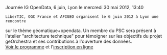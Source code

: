 Journée IG OpenData, 6 juin, Lyon
    le mercredi 30 mai 2012, 13:40      
    
        
    LiberTIC, OGC France et AFIGEO organisent le 6 juin 2012 à Lyon une rencontre
sur le thème géomatique+opendata. Un membre du PSC sera présent à l'atelier
&quot;architecture technique&quot; pour témoigner sur les objectifs du projet geOrchestra
et ses contributions à l'ouverture des données.<br />
<a href="http://www.afigeo.asso.fr/documentation/publications.html?download=512%3Aafigeo-programme_journee_ig_opendata_06062012">
Voir le programme</a> et l'<a href="https://docs.google.com/spreadsheet/viewform?formkey=dGRJajl5V2RuQzFmWG13ZUtHODdCenc6MQ">inscription
en ligne</a><br />
